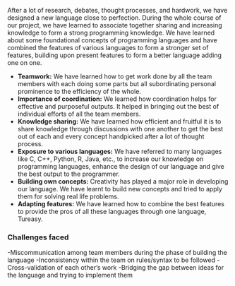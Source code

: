 After a lot of research, debates, thought processes, and  hardwork, we have designed a new language close to perfection. During the whole course of our project,  we have learned to associate together sharing and increasing knowledge to form a strong programming knowledge. We have learned about some foundational concepts of programming languages and have combined the features of various languages to form a stronger set of features, building upon present features to form a better language adding one on one.

* **Teamwork:** We have learned how to get work done by all the team members with each doing some parts but all subordinating personal prominence to the efficiency of the whole.
* **Importance of coordination:** We learned how coordination helps for effective and purposeful outputs. It helped in bringing out the best of individual efforts of all the team members.
* **Knowledge sharing:** We have learned how efficient and fruitful it is to share knowledge through discussions with one another to get the best out of each and every concept handpicked after a lot of thought process.
* **Exposure to various languages:** We have referred to many languages like C, C++, Python, R, Java, etc., to increase our knowledge on programming languages, enhance the design of our language and give the best output to the programmer.
* **Building own concepts:** Creativity has played a major role in developing our language.  We have learnt to build new concepts and tried to apply them for solving real life problems.
* **Adapting features:** We have learned how to combine the best features to provide the pros of all these languages through one language, Tureasy.




### Challenges faced
-Miscommunication among team members during the phase of building the language
-Inconsistency within the team on rules/syntax to be followed
-Cross-validation of each other’s work 
-Bridging the gap between ideas for the language and trying to implement them


